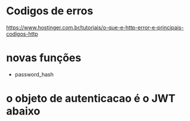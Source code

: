 # Codigos de erros 
https://www.hostinger.com.br/tutoriais/o-que-e-http-error-e-principais-codigos-http



#  novas funções 
  - password_hash



# o objeto de autenticacao é o JWT abaixo 


<!-- 
{
    "token": "eyJ0eXAiOiJKV1QiLCJhbGciOiJIUzI1NiJ9.eyJpZCI6InVzZXIxIiwibmFtZSI6IlBNR08iLCJleHBpcmVzX2luIjoxNjk3MTUzMjI5fQ.rLPs5VNZSjfpffvvyzJQW-xlGBtsIQlt9ZTf7suo_Mw",
    "data": {
        "id": "user1",
        "name": "PMGO",
        "expires_in": 1697153229  // 2023-10-12 20:27:09
    }
} -->



